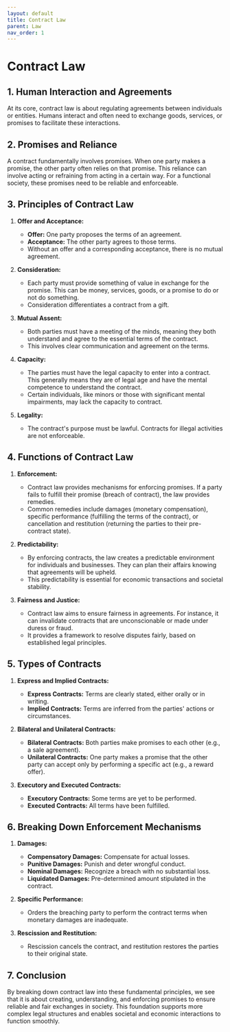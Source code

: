 ```yaml
---
layout: default
title: Contract Law
parent: Law
nav_order: 1
---
```


# Contract Law

## 1. **Human Interaction and Agreements**
At its core, contract law is about regulating agreements between individuals or entities. Humans interact and often need to exchange goods, services, or promises to facilitate these interactions.

## 2. **Promises and Reliance**
A contract fundamentally involves promises. When one party makes a promise, the other party often relies on that promise. This reliance can involve acting or refraining from acting in a certain way. For a functional society, these promises need to be reliable and enforceable.

## 3. **Principles of Contract Law**

1. **Offer and Acceptance:**
   - **Offer:** One party proposes the terms of an agreement.
   - **Acceptance:** The other party agrees to those terms.
   - Without an offer and a corresponding acceptance, there is no mutual agreement.

2. **Consideration:**
   - Each party must provide something of value in exchange for the promise. This can be money, services, goods, or a promise to do or not do something.
   - Consideration differentiates a contract from a gift.

3. **Mutual Assent:**
   - Both parties must have a meeting of the minds, meaning they both understand and agree to the essential terms of the contract.
   - This involves clear communication and agreement on the terms.

4. **Capacity:**
   - The parties must have the legal capacity to enter into a contract. This generally means they are of legal age and have the mental competence to understand the contract.
   - Certain individuals, like minors or those with significant mental impairments, may lack the capacity to contract.

5. **Legality:**
   - The contract's purpose must be lawful. Contracts for illegal activities are not enforceable.

## 4. **Functions of Contract Law**

1. **Enforcement:**
   - Contract law provides mechanisms for enforcing promises. If a party fails to fulfill their promise (breach of contract), the law provides remedies.
   - Common remedies include damages (monetary compensation), specific performance (fulfilling the terms of the contract), or cancellation and restitution (returning the parties to their pre-contract state).

2. **Predictability:**
   - By enforcing contracts, the law creates a predictable environment for individuals and businesses. They can plan their affairs knowing that agreements will be upheld.
   - This predictability is essential for economic transactions and societal stability.

3. **Fairness and Justice:**
   - Contract law aims to ensure fairness in agreements. For instance, it can invalidate contracts that are unconscionable or made under duress or fraud.
   - It provides a framework to resolve disputes fairly, based on established legal principles.

## 5. **Types of Contracts**

1. **Express and Implied Contracts:**
   - **Express Contracts:** Terms are clearly stated, either orally or in writing.
   - **Implied Contracts:** Terms are inferred from the parties' actions or circumstances.

2. **Bilateral and Unilateral Contracts:**
   - **Bilateral Contracts:** Both parties make promises to each other (e.g., a sale agreement).
   - **Unilateral Contracts:** One party makes a promise that the other party can accept only by performing a specific act (e.g., a reward offer).

3. **Executory and Executed Contracts:**
   - **Executory Contracts:** Some terms are yet to be performed.
   - **Executed Contracts:** All terms have been fulfilled.

## 6. **Breaking Down Enforcement Mechanisms**

1. **Damages:**
   - **Compensatory Damages:** Compensate for actual losses.
   - **Punitive Damages:** Punish and deter wrongful conduct.
   - **Nominal Damages:** Recognize a breach with no substantial loss.
   - **Liquidated Damages:** Pre-determined amount stipulated in the contract.

2. **Specific Performance:**
   - Orders the breaching party to perform the contract terms when monetary damages are inadequate.

3. **Rescission and Restitution:**
   - Rescission cancels the contract, and restitution restores the parties to their original state.

## 7. **Conclusion**

By breaking down contract law into these fundamental principles, we see that it is about creating, understanding, and enforcing promises to ensure reliable and fair exchanges in society. This foundation supports more complex legal structures and enables societal and economic interactions to function smoothly.
